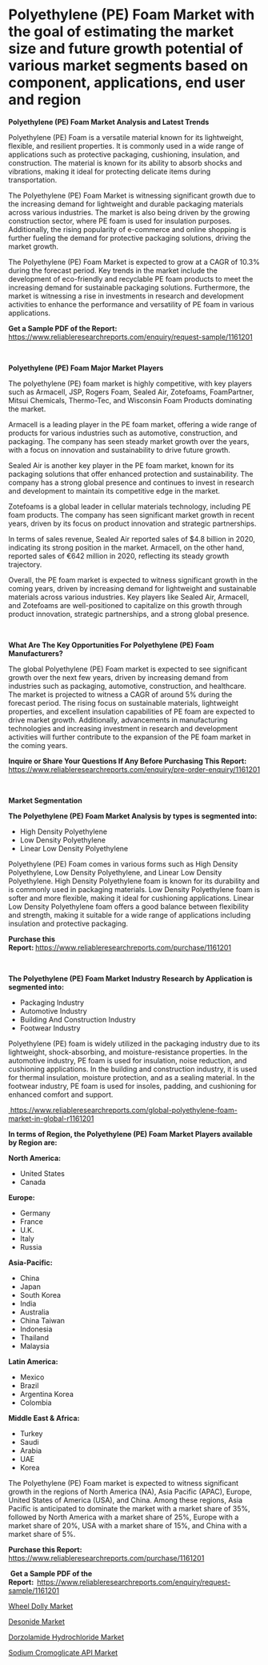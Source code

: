 <p><h1>Polyethylene (PE) Foam Market with the goal of estimating the market size and future growth potential of various market segments based on component, applications, end user and region</h1></p><p><strong>Polyethylene (PE) Foam Market Analysis and Latest Trends</strong></p>
<p><p>Polyethylene (PE) Foam is a versatile material known for its lightweight, flexible, and resilient properties. It is commonly used in a wide range of applications such as protective packaging, cushioning, insulation, and construction. The material is known for its ability to absorb shocks and vibrations, making it ideal for protecting delicate items during transportation.</p><p>The Polyethylene (PE) Foam Market is witnessing significant growth due to the increasing demand for lightweight and durable packaging materials across various industries. The market is also being driven by the growing construction sector, where PE foam is used for insulation purposes. Additionally, the rising popularity of e-commerce and online shopping is further fueling the demand for protective packaging solutions, driving the market growth.</p><p>The Polyethylene (PE) Foam Market is expected to grow at a CAGR of 10.3% during the forecast period. Key trends in the market include the development of eco-friendly and recyclable PE foam products to meet the increasing demand for sustainable packaging solutions. Furthermore, the market is witnessing a rise in investments in research and development activities to enhance the performance and versatility of PE foam in various applications.</p></p>
<p><strong>Get a Sample PDF of the Report:&nbsp;</strong> <a href="https://www.reliableresearchreports.com/enquiry/request-sample/1161201">https://www.reliableresearchreports.com/enquiry/request-sample/1161201</a></p>
<p>&nbsp;</p>
<p><strong>Polyethylene (PE) Foam Major Market Players</strong></p>
<p><p>The polyethylene (PE) foam market is highly competitive, with key players such as Armacell, JSP, Rogers Foam, Sealed Air, Zotefoams, FoamPartner, Mitsui Chemicals, Thermo-Tec, and Wisconsin Foam Products dominating the market. </p><p>Armacell is a leading player in the PE foam market, offering a wide range of products for various industries such as automotive, construction, and packaging. The company has seen steady market growth over the years, with a focus on innovation and sustainability to drive future growth. </p><p>Sealed Air is another key player in the PE foam market, known for its packaging solutions that offer enhanced protection and sustainability. The company has a strong global presence and continues to invest in research and development to maintain its competitive edge in the market. </p><p>Zotefoams is a global leader in cellular materials technology, including PE foam products. The company has seen significant market growth in recent years, driven by its focus on product innovation and strategic partnerships. </p><p>In terms of sales revenue, Sealed Air reported sales of $4.8 billion in 2020, indicating its strong position in the market. Armacell, on the other hand, reported sales of €642 million in 2020, reflecting its steady growth trajectory.</p><p>Overall, the PE foam market is expected to witness significant growth in the coming years, driven by increasing demand for lightweight and sustainable materials across various industries. Key players like Sealed Air, Armacell, and Zotefoams are well-positioned to capitalize on this growth through product innovation, strategic partnerships, and a strong global presence.</p></p>
<p>&nbsp;</p>
<p><strong>What Are The Key Opportunities For Polyethylene (PE) Foam Manufacturers?</strong></p>
<p><p>The global Polyethylene (PE) Foam market is expected to see significant growth over the next few years, driven by increasing demand from industries such as packaging, automotive, construction, and healthcare. The market is projected to witness a CAGR of around 5% during the forecast period. The rising focus on sustainable materials, lightweight properties, and excellent insulation capabilities of PE foam are expected to drive market growth. Additionally, advancements in manufacturing technologies and increasing investment in research and development activities will further contribute to the expansion of the PE foam market in the coming years.</p></p>
<p><strong>Inquire or Share Your Questions If Any Before Purchasing This Report:</strong> <a href="https://www.reliableresearchreports.com/enquiry/pre-order-enquiry/1161201">https://www.reliableresearchreports.com/enquiry/pre-order-enquiry/1161201</a></p>
<p>&nbsp;</p>
<p><strong>Market Segmentation</strong></p>
<p><strong>The Polyethylene (PE) Foam Market Analysis by types is segmented into:</strong></p>
<p><ul><li>High Density Polyethylene</li><li>Low Density Polyethylene</li><li>Linear Low Density Polyethylene</li></ul></p>
<p><p>Polyethylene (PE) Foam comes in various forms such as High Density Polyethylene, Low Density Polyethylene, and Linear Low Density Polyethylene. High Density Polyethylene foam is known for its durability and is commonly used in packaging materials. Low Density Polyethylene foam is softer and more flexible, making it ideal for cushioning applications. Linear Low Density Polyethylene foam offers a good balance between flexibility and strength, making it suitable for a wide range of applications including insulation and protective packaging.</p></p>
<p><strong>Purchase this Report:&nbsp;</strong><a href="https://www.reliableresearchreports.com/purchase/1161201">https://www.reliableresearchreports.com/purchase/1161201</a></p>
<p>&nbsp;</p>
<p><strong>The Polyethylene (PE) Foam Market Industry Research by Application is segmented into:</strong></p>
<p><ul><li>Packaging Industry</li><li>Automotive Industry</li><li>Building And Construction Industry</li><li>Footwear Industry</li></ul></p>
<p><p>Polyethylene (PE) foam is widely utilized in the packaging industry due to its lightweight, shock-absorbing, and moisture-resistance properties. In the automotive industry, PE foam is used for insulation, noise reduction, and cushioning applications. In the building and construction industry, it is used for thermal insulation, moisture protection, and as a sealing material. In the footwear industry, PE foam is used for insoles, padding, and cushioning for enhanced comfort and support.</p></p>
<p><a href="https://www.reliableresearchreports.com/global-polyethylene-foam-market-in-global-r1161201">&nbsp;https://www.reliableresearchreports.com/global-polyethylene-foam-market-in-global-r1161201</a></p>
<p><strong>In terms of Region, the Polyethylene (PE) Foam Market Players available by Region are:</strong></p>
<p>
    <p> <strong> North America: </strong>
        <ul>
            <li>United States</li>
            <li>Canada</li>
        </ul>
        </p> 
    <p> <strong> Europe: </strong>
        <ul>
            <li>Germany</li>
            <li>France</li>
            <li>U.K.</li>
            <li>Italy</li>
            <li>Russia</li>
        </ul>
        </p> 
    <p> <strong> Asia-Pacific: </strong>
        <ul>
            <li>China</li>
            <li>Japan</li>
            <li>South Korea</li>
            <li>India</li>
            <li>Australia</li>
            <li>China Taiwan</li>
            <li>Indonesia</li>
            <li>Thailand</li>
            <li>Malaysia</li>
        </ul>
        </p> 
    <p> <strong> Latin America: </strong>
        <ul>
            <li>Mexico</li>
            <li>Brazil</li>
            <li>Argentina Korea</li>
            <li>Colombia</li>
        </ul>
        </p> 
    <p> <strong> Middle East & Africa: </strong>
        <ul>
            <li>Turkey</li>
            <li>Saudi</li>
            <li>Arabia</li>
            <li>UAE</li>
            <li>Korea</li>
        </ul>
    </p>
    </p>
<p><p>The Polyethylene (PE) Foam market is expected to witness significant growth in the regions of North America (NA), Asia Pacific (APAC), Europe, United States of America (USA), and China. Among these regions, Asia Pacific is anticipated to dominate the market with a market share of 35%, followed by North America with a market share of 25%, Europe with a market share of 20%, USA with a market share of 15%, and China with a market share of 5%.</p></p>
<p><strong>Purchase this Report: </strong><a href="https://www.reliableresearchreports.com/purchase/1161201">https://www.reliableresearchreports.com/purchase/1161201</a></p>
<p>&nbsp;<strong>Get a Sample PDF of the Report:&nbsp;&nbsp;</strong><a href="https://www.reliableresearchreports.com/enquiry/request-sample/1161201">https://www.reliableresearchreports.com/enquiry/request-sample/1161201</a></p>
<p><strong></strong></p>
<p><p><a href="https://github.com/mbisetmhermsr/Market-Research-Report-List-3/blob/main/wheel-dolly-market.md">Wheel Dolly Market</a></p><p><a href="https://issuu.com/reportprime-2/docs/desonide-market-size-2030.pptx">Desonide Market</a></p><p><a href="https://issuu.com/reportprime-2/docs/dorzolamide-hydrochloride-market-size-2030.pptx">Dorzolamide Hydrochloride Market</a></p><p><a href="https://github.com/cameroneffertz/Market-Research-Report-List-2/blob/main/sodium-cromoglicate-api-market.md">Sodium Cromoglicate API Market</a></p></p>